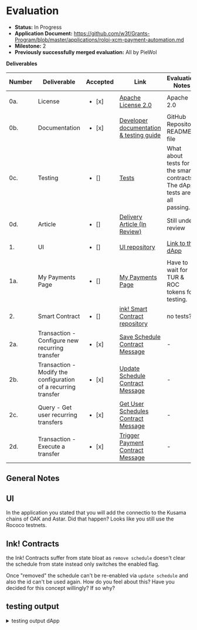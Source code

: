 # Evaluation


- **Status:** In Progress
- **Application Document:** https://github.com/w3f/Grants-Program/blob/master/applications/roloi-xcm-payment-automation.md
- **Milestone:** 2
- **Previously successfully merged evaluation:** All by PieWol

**Deliverables**

| Number | Deliverable                                                    | Accepted              | Link                                                                                                                                | Evaluation Notes                                                               |
| ------ | -------------------------------------------------------------- |---------------------- |-----------------------------------------------------------------------------------------------------------------------------------  | ------------------------------------------------------------------------------ |
| 0a.    | License                                                        | <ul><li>[x] </li></ul> | [Apache License 2.0](https://github.com/NeoPower-Digital/tempora/blob/main/LICENSE)                                                 | Apache 2.0                                                                              |
| 0b.    | Documentation                                                  | <ul><li>[x] </li></ul> | [Developer documentation & testing guide](https://github.com/NeoPower-Digital/tempora/blob/main/README.md)                          | GitHub Repository README file                                                  |
| 0c.    | Testing                                                        | <ul><li>[] </li></ul> | [Tests](https://github.com/NeoPower-Digital/tempora/tree/main/__tests__)                                                            | What about tests for the smart contracts? The dApp tests are all passing.                                                                          |
| 0d.    | Article                                                        | <ul><li>[] </li></ul> | [Delivery Article (In Review)](https://docs.google.com/document/d/1ZcPF7QCWMt-cmWC235_eSaSE9kqmyqM_RLDWQod-c_o/edit?usp=sharing)    | Still under review |
| 1.     | UI                                                             | <ul><li>[] </li></ul> | [UI repository](https://github.com/NeoPower-Digital/tempora)                                                                        | [Link to the dApp](https://tempora-dapp.vercel.app/)                           |
| 1a.    | My Payments Page                                               | <ul><li>[] </li></ul> | [My Payments Page](https://github.com/NeoPower-Digital/tempora/tree/main/app/my-payments)                                           | Have to wait for TUR & ROC tokens for testing.                                                                  |
| 2.     | Smart Contract                                                 | <ul><li>[] </li></ul> | [ink! Smart Contract repository](https://github.com/NeoPower-Digital/tempora/tree/main/contracts/tempora_contract)                  | no tests?      |
| 2a.    | Transaction - Configure new recurring transfer                 | <ul><li>[x] </li></ul> | [Save Schedule Contract Message](https://github.com/NeoPower-Digital/tempora/blob/main/contracts/tempora_contract/lib.rs#L129)      | -                                                                              |
| 2b.    | Transaction - Modify the configuration of a recurring transfer | <ul><li>[x] </li></ul> | [Update Schedule Contract Message](https://github.com/NeoPower-Digital/tempora/blob/main/contracts/tempora_contract/lib.rs#L190)    | -                                                                              |
| 2c.    | Query - Get user recurring transfers                           | <ul><li>[x] </li></ul> | [Get User Schedules Contract Message](https://github.com/NeoPower-Digital/tempora/blob/main/contracts/tempora_contract/lib.rs#L217) | -                                                                              |
| 2d.    | Transaction - Execute a transfer                               | <ul><li>[x] </li></ul> | [Trigger Payment Contract Message](https://github.com/NeoPower-Digital/tempora/blob/main/contracts/tempora_contract/lib.rs#L243)    | -                                                                              |

## General Notes

## UI
In the application you stated that you will add the connectio to the Kusama chains of OAK and Astar. Did that happen? Looks like you still use the Rococo testnets. 


## Ink! Contracts 
the Ink! Contracts suffer from state bloat as `remove schedule` doesn't clear the schedule from state instead only switches the enabled flag. 

Once "removed" the schedule can't be re-enabled via `update schedule` and also the id can't be used again. How do you feel about this? Have you decided for this concept willingly? If so why?


##  testing output

<details>
<summary>testing output dApp</summary>
<br>

```yarn run v1.22.19
$ vitest
The CJS build of Vite's Node API is deprecated. See https://vitejs.dev/guide/troubleshooting.html#vite-cjs-node-api-deprecated for more details.

 DEV  v0.34.6 /root/tempora

(node:6993) [DEP0040] DeprecationWarning: The `punycode` module is deprecated. Please use a userland alternative instead.
(Use `node --trace-deprecation ...` to show where the warning was created)
 ✓ __tests__/useProxyAccount.test.tsx (20)
(node:6993) [DEP0040] DeprecationWarning: The `punycode` module is deprecated. Please use a userland alternative instead.
 ✓ __tests__/useProxyAccount.test.tsx (20)
 ✓ __tests__/useSchedulePayment.test.tsx (3)
 ✓ __tests__/useProxyAccount.test.tsx (20)
 ✓ __tests__/useSchedulePayment.test.tsx (3)
 ✓ __tests__/useContract.test.tsx (5)
 ✓ __tests__/useProxyAccount.test.tsx (20)
 ✓ __tests__/useSchedulePayment.test.tsx (3)
 ✓ __tests__/useProxyAccount.test.tsx (20)
 ✓ __tests__/useSchedulePayment.test.tsx (3)
 ✓ __tests__/useContract.test.tsx (5)
 ✓ __tests__/proxyAccountsHelper.test.tsx (5)
 ✓ __tests__/useFeeEstimation.test.tsx (2)

 Test Files  5 passed (5)
      Tests  35 passed (35)
   Start at  08:48:33
   Duration  10.55s (transform 359ms, setup 2ms, collect 6.65s, tests 197ms, environment 2.34s, prepare 388ms)
```
</details>